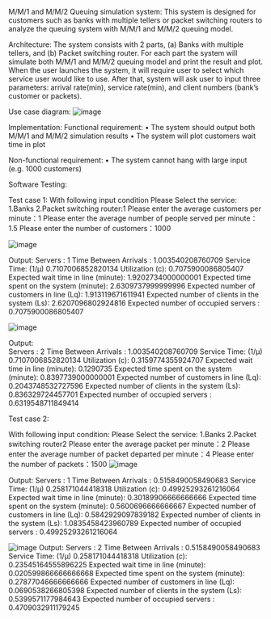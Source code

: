 M/M/1 and M/M/2 Queuing simulation system:
This system is designed for customers such as banks with multiple tellers or packet switching routers to analyze the queuing system with M/M/1 and M/M/2 queuing model.

Architecture:
The system consists with 2 parts, (a) Banks with multiple tellers, and (b) Packet switching router. For each part the system will simulate both M/M/1 and M/M/2 queuing model and print the result and plot. When the user launches the system, it will require user to select which service user would like to use. After that, system will ask user to input three parameters: arrival rate(min), service rate(min), and client numbers (bank’s customer or packets).

Use case diagram:
![image](https://user-images.githubusercontent.com/93003662/146613297-ec15d690-3098-4ed8-885a-de084250b134.png)


Implementation:
Functional requirement:
•	The system should output both M/M/1 and M/M/2 simulation results
•	The system will plot customers wait time in plot

Non-functional requirement:
•	The system cannot hang with large input (e.g. 1000 customers)

Software Testing:

Test case 1:
With following input condition
Please Select the service: 1.Banks 2.Packet switching router:1
Please enter the average customers per minute：1
Please enter the average number of people served per minute：1.5
Please enter the number of customers：1000

 ![image](https://user-images.githubusercontent.com/93003662/146613014-af1f75a7-3c1b-4582-bf02-2bcd9404b944.png)
 
 Output:
 Servers : 1
 Time Between Arrivals :  1.003540208760709 
 Service Time: (1/µ) 0.7107006852820134
 Utilization (c):  0.7075900086805407
 Expected wait time in line (minute): 1.9202734000000001
 Expected time spent on the system (minute): 2.6309737999999996 
 Expected number of customers in line (Lq): 1.913119671611941
 Expected number of clients in the system (Ls): 2.6207096802924816 
 Expected number of occupied servers : 0.7075900086805407
 
 ![image](https://user-images.githubusercontent.com/93003662/146612996-ca93b228-42e4-4e84-a248-cf13e48803b8.png)
 
 Output:  
 Servers : 2 
 Time Between Arrivals :  1.003540208760709 
 Service Time: (1/µ) 0.7107006852820134 
 Utilization (c):  0.3159774355924707 
 Expected wait time in line (minute): 0.1290735 
 Expected time spent on the system (minute): 0.8397739000000001 
 Expected number of customers in line (Lq): 0.2043748532727596 
 Expected number of clients in the system (Ls): 0.836329724457701 
 Expected number of occupied servers : 0.6319548711849414


Test case 2:

With following input condition:
Please Select the service: 1.Banks 2.Packet switching router2
Please enter the average packet per minute：2
Please enter the average number of packet departed per minute：4
Please enter the number of packets：1500
![image](https://user-images.githubusercontent.com/93003662/146614108-0b9e0cbd-eab4-44e5-9658-7d601d76c6b6.png)

Output: 
 Servers : 1 
 Time Between Arrivals :  0.5158490058490683 
 Service Time: (1/µ) 0.258171044418318 
 Utilization (c):  0.49925293261216064 
 Expected wait time in line (minute): 0.30189906666666666 
 Expected time spent on the system (minute): 0.5600696666666667 
 Expected number of customers in line (Lq): 0.5842929097839182 
 Expected number of clients in the system (Ls): 1.0835458423960789 
 Expected number of occupied servers : 0.49925293261216064

![image](https://user-images.githubusercontent.com/93003662/146614275-64738659-fe14-4a1d-aae2-5f91d57029e7.png)
Output: 
 Servers : 2
 Time Between Arrivals :  0.5158490058490683 
 Service Time: (1/µ) 0.258171044418318 
 Utilization (c):  0.23545164555896225 
 Expected wait time in line (minute): 0.020599866666666668 
 Expected time spent on the system (minute): 0.27877046666666666 
 Expected number of customers in line (Lq): 0.0690538266805398 
 Expected number of clients in the system (Ls): 0.5399571177984643 
 Expected number of occupied servers : 0.4709032911179245


